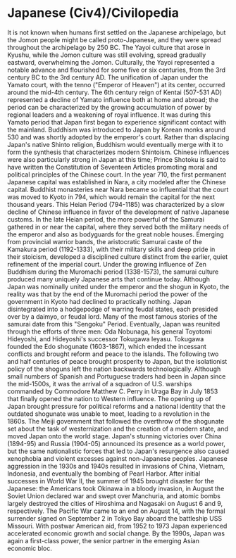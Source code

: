 # Japanese (Civ4)/Civilopedia

It is not known when humans first settled on the Japanese archipelago, but the Jomon people might be called proto-Japanese, and they were spread throughout the archipelago by 250 BC. The Yayoi culture that arose in Kyushu, while the Jomon culture was still evolving, spread gradually eastward, overwhelming the Jomon. Culturally, the Yayoi represented a notable advance and flourished for some five or six centuries, from the 3rd century BC to the 3rd century AD. The unification of Japan under the Yamato court, with the tenno ("Emperor of Heaven") at its center, occurred around the mid-4th century. The 6th century reign of Kentai (507-531 AD) represented a decline of Yamato influence both at home and abroad; the period can be characterized by the growing accumulation of power by regional leaders and a weakening of royal influence.
It was during this Yamato period that Japan first began to experience significant contact with the mainland. Buddhism was introduced to Japan by Korean monks around 530 and was shortly adopted by the emperor's court. Rather than displacing Japan's native Shinto religion, Buddhism would eventually merge with it to form the synthesis that characterizes modern Shintoism. Chinese influences were also particularly strong in Japan at this time; Prince Shotoku is said to have written the Constitution of Seventeen Articles promoting moral and political principles of the Chinese court. In the year 710, the first permanent Japanese capital was established in Nara, a city modeled after the Chinese capital. Buddhist monasteries near Nara became so influential that the court was moved to Kyoto in 794, which would remain the capital for the next thousand years.
This Heian Period (794-1185) was characterized by a slow decline of Chinese influence in favor of the development of native Japanese customs. In the late Heian period, the more powerful of the Samurai gathered in or near the capital, where they served both the military needs of the emperor and also as bodyguards for the great noble houses. Emerging from provincial warrior bands, the aristocratic Samurai caste of the Kamakura period (1192-1333), with their military skills and deep pride in their stoicism, developed a disciplined culture distinct from the earlier, quiet refinement of the imperial court.
Under the growing influence of Zen Buddhism during the Muromachi period (1338-1573), the samurai culture produced many uniquely Japanese arts that continue today. Although Japan was nominally united under the emperor and the shogun in Kyoto, the reality was that by the end of the Muromachi period the power of the government in Kyoto had declined to practically nothing. Japan disintegrated into a hodgepodge of warring feudal states, each presided over by a daimyo, or feudal lord. Many of the most famous stories of the samurai date from this "Sengoku" Period. Eventually, Japan was reunited through the efforts of three men: Oda Nobunaga, his general Toyotomi Hideyoshi, and Hideyoshi's successor Tokugawa Ieyasu. Tokugawa founded the Edo shogunate (1603-1867), which ended the incessant conflicts and brought reform and peace to the islands. The following two and half centuries of peace brought prosperity to Japan, but the isolationist policy of the shoguns left the nation backwards technologically.
Although small numbers of Spanish and Portuguese traders had been in Japan since the mid-1500s, it was the arrival of a squadron of U.S. warships commanded by Commodore Matthew C. Perry in Uraga Bay in July 1853 that finally opened the nation to Western influence. The opening up of Japan brought pressure for political reforms and a national identity that the outdated shogunate was unable to meet, leading to a revolution in the 1860s. The Meiji government that followed the overthrow of the shogunate set about the task of westernization and the creation of a modern state, and moved Japan onto the world stage. Japan's stunning victories over China (1894-95) and Russia (1904-05) announced its presence as a world power, but the same nationalistic forces that led to Japan's resurgence also caused xenophobia and violent excesses against non-Japanese peoples. Japanese aggression in the 1930s and 1940s resulted in invasions of China, Vietnam, Indonesia, and eventually the bombing of Pearl Harbor. After initial successes in World War II, the summer of 1945 brought disaster for the Japanese: the Americans took Okinawa in a bloody invasion, in August the Soviet Union declared war and swept over Manchuria, and atomic bombs largely destroyed the cities of Hiroshima and Nagasaki on August 6 and 9, respectively. The Pacific War came to an end on August 14, with the formal surrender signed on September 2 in Tokyo Bay aboard the battleship USS Missouri. With postwar American aid, from 1952 to 1973 Japan experienced accelerated economic growth and social change. By the 1990s, Japan was again a first-class power, the senior partner in the emerging Asian economic bloc.